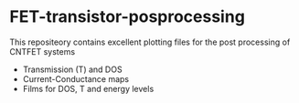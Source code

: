 # FET-transistor-posprocessing

This repositeory contains excellent plotting files for the post processing of CNTFET systems 
* Transmission (T) and DOS 
* Current-Conductance maps
* Films for DOS, T and energy levels
